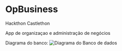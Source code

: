 # OpBusiness
Hackthon Castlethon

App de organizaçao e administração de negócios

Diagrama do banco:
![Diagrama do Banco de dados](https://user-images.githubusercontent.com/51832757/84192977-24951d80-aa71-11ea-895e-1e429ef591ca.jpg)
